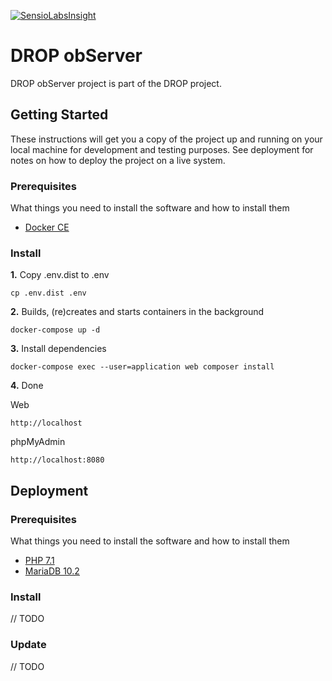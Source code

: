 [![SensioLabsInsight](https://insight.sensiolabs.com/projects/46356d02-f97a-4f9c-80d2-634380693915/big.png)](https://insight.sensiolabs.com/projects/46356d02-f97a-4f9c-80d2-634380693915)

# DROP obServer 
DROP obServer project is part of the DROP project.

## Getting Started

These instructions will get you a copy of the project up and running on your local machine for development and testing purposes. See deployment for notes on how to deploy the project on a live system.

### Prerequisites

What things you need to install the software and how to install them

- [Docker CE](https://www.docker.com/community-edition)

### Install

**1.** Copy .env.dist to .env

```
cp .env.dist .env
```

**2.** Builds, (re)creates and starts containers in the background

```
docker-compose up -d
```

**3.** Install dependencies

```
docker-compose exec --user=application web composer install
```

**4.** Done

Web
```
http://localhost
```

phpMyAdmin
```
http://localhost:8080
```

## Deployment

### Prerequisites

What things you need to install the software and how to install them

- [PHP 7.1](http://php.net/downloads.php)
- [MariaDB 10.2](https://mariadb.org/download/)

### Install

// TODO

### Update

// TODO
